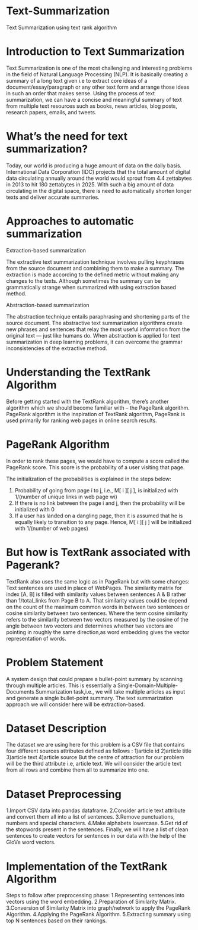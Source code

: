 # Text-Summarization
Text Summarization using text rank algorithm

# Introduction to Text Summarization
Text Summarization is one of the most challenging and interesting problems in the field of Natural Language Processing (NLP).
It is basically creating a summary of a long text given i.e to extract core ideas of a document/essay/paragraph or any other text form and arrange those ideas in such an order that makes sense.
Using the process of text summarization, we can have a concise and meaningful summary of text from multiple text resources such as books, news articles, blog posts, research papers, emails, and tweets.

# What’s the need for text summarization?
Today, our world is producing a huge amount of data on the daily basis.
International Data Corporation (IDC) projects that the total amount of digital data circulating annually around the world would sprout from 4.4 zettabytes in 2013 to hit 180 zettabytes in 2025.
With such a big amount of data circulating in the digital space, there is need to automatically shorten longer texts and deliver accurate summaries.

# Approaches to automatic summarization

Extraction-based summarization

The extractive text summarization technique involves pulling keyphrases from the source document and combining them to make a summary. 
The extraction is made according to the defined metric without making any changes to the texts.
Although sometimes the summary can be grammatically strange when summarized with using extraction based method.  

Abstraction-based summarization

The abstraction technique entails paraphrasing and shortening parts of the source document.
The abstractive text summarization algorithms create new phrases and sentences that relay the most useful information from the original text — just like humans do.
When abstraction is applied for text summarization in deep learning problems, it can overcome the grammar inconsistencies of the extractive method.

# Understanding the TextRank Algorithm
Before getting started with the TextRank algorithm, there’s another algorithm which we should become familiar with – the PageRank algorithm.
PageRank algorithm is the inspiration of TextRank algorithm, PageRank is used primarily for ranking web pages in online search results.

# PageRank Algorithm
In order to rank these pages, we would have to compute a score called the PageRank score. This score is the probability of a user visiting that page.

The initialization of the probabilities is explained in the steps below: 
1) Probability of going from page i to j, i.e., M[ i ][ j ], is initialized with 1/(number of unique links in web page wi)
2) If there is no link between the page i and j, then the probability will be initialized with 0
3) If a user has landed on a dangling page, then it is assumed that he is equally likely to transition to any page. Hence, M[ i ][ j ] will be initialized with 1/(number of web pages)

# But how is TextRank associated with Pagerank?
TextRank also uses the same logic as in PageRank but with some changes:
Text sentences are used in place of WebPages.
The similarity matrix for index [A, B] is filled with similarity values between sentences A & B rather than 1/total_links from Page B to A.
That similarity values could be depend on the count of the maximum common words in between two sentences or cosine similarity between two sentences. 
Where the term cosine similarity refers to the similarity between two vectors measured by the cosine of the angle between two vectors and determines whether two vectors are pointing in roughly the same direction,as word embedding gives the vector representation of words.

# Problem Statement
A system design that could prepare a bullet-point summary by scanning through multiple articles.
This is essentially a Single-Domain-Multiple-Documents Summarization task,i.e., we will take multiple articles as input and generate a single bullet-point summary. 
The text summarization approach we will consider here will be extraction-based. 

# Dataset Description 
The dataset we are using here for this problem is a CSV file that contains four different sources attributes defined as follows :
1)article id
2)article title
3)article text
4)article source
But the centre of attraction for our problem will be the third attribute i.e, article text.
We will consider the article text from all rows and combine them all to summarize into one. 

# Dataset Preprocessing 
1.Import CSV data into pandas dataframe.
2.Consider article text attribute and convert them all into a list of sentences. 
3.Remove punctuations, numbers and special characters.
4.Make alphabets lowercase.
5.Get rid of the stopwords present in the sentences.
Finally, we will have a list of clean sentences to create vectors for sentences in our data with the help of the GloVe word vectors.

# Implementation of the TextRank Algorithm
Steps to follow after preprocessing phase:
1.Representing sentences into vectors using the word embedding.
2.Preparation of Similarity Matrix.
3.Conversion of Similarity Matrix into graph/network to apply the PageRank Algorithm. 
4.Applying the PageRank Algorithm.
5.Extracting summary using top N sentences based on their rankings.










